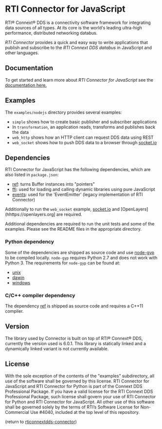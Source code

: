 RTI Connector for JavaScript
============================

RTI® Connext® DDS is a connectivity software framework for integrating data
sources of all types. At its core is the world's leading ultra-high performance,
distributed networking databus.

*RTI Connector* provides a quick and easy way to write applications that
publish and subscribe to the *RTI Connext DDS databus* in JavaScript and other
languages.

## Documentation

To get started and learn more about *RTI Connector for JavaScript* see the
[documentation here.](https://community.rti.com/static/documentation/connector/1.0.0/api/javascript/index.html)

## Examples

The `examples/nodejs` directory provides several examples:
* `simple` shows how to create basic publisher and subscriber applications
* In `transformation`, an application reads, transforms and publishes back the data
 * `web_http` shows how an HTTP client can request DDS data using REST
 * `web_socket` shows how to push DDS data to a browser through [socket.io](https://github.com/Automattic/socket.io)

## Dependencies

RTI Connector for JavaScript has the following dependencies, which are also listed in `package.json`:
* [ref](https://www.npmjs.com/package/ref): turns Buffer instances into "pointers"
* [ffi](https://www.npmjs.com/package/ffi): used for loading and calling dynamic libraries using pure JavaScript
* [events](https://www.npmjs.com/package/events): used for the 'EventEmitter' (legacy implementation of RTI Connector)

Additionally to run the `web_socket` example, [socket.io](https://github.com/Automattic/socket.io) and [OpenLayers](hhttps://openlayers.org] are required.

Additional dependencies are required to run the unit tests and some of the examples. Please see the README files in the appropriate directory.

### Python dependency

Some of the dependencies are shipped as source code and use [node-gyp](https://github.com/nodejs/node-gyp) to be compiled locally. `node-gyp` requires Python 2.7 and does not work with Python 3. The requirements for `node-gyp` can be found at:
* [unix](https://github.com/nodejs/node-gyp#on-unix)
* [dawin](https://github.com/nodejs/node-gyp#on-macos)
* [windows](https://github.com/nodejs/node-gyp#on-windows)

### C/C++ compiler dependency

The dependency [ref](https://www.npmjs.com/package/ref) is shipped as source code and requires a C++11 compiler.

## Version

The library used by Connector is built on top of RTI® Connext® DDS, currently the version used is 6.0.1.
This library is statically linked and a dynamically linked variant is not currently available.

## License

With the sole exception of the contents of the "examples" subdirectory, all use
of the software shall be governed by this license. RTI Connector for JavaScript
and RTI Connector for Python is part of the Connext DDS Professional Package.
If you have a valid license for the RTI Connext DDS Professional Package,
such license shall govern your use of RTI Connector for Python and RTI Connector
for JavaScript. All other use of this software shall be governed solely by the
terms of RTI’s Software License for Non-Commercial Use #4040, included at the
top level of this repository.

(return to [rticonnextdds-connector](https://github.com/rticommunity/rticonnextdds-connector))
